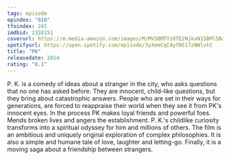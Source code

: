 ```yaml
---
tags: episode
epindex: "010"
tfoindex: 241
imdbid: 2338151
coverurl: https://m.media-amazon.com/images/M/MV5BMTYzOTE2NjkxN15BMl5BanBnXkFtZTgwMDgzMTg0MzE@._V1_SY300_CR1,0,202,300_.jpg
spotifyurl: https://open.spotify.com/episode/3yXemCqC4yfNS17zNWlvtC
title: "PK"
releasedate: 2014
rating: "8.1"
---
```


P. K. is a comedy of ideas about a stranger in the city, who asks questions that no one has asked before. They are innocent, child-like questions, but they bring about catastrophic answers. People who are set in their ways for generations, are forced to reappraise their world when they see it from PK's innocent eyes. In the process PK makes loyal friends and powerful foes. Mends broken lives and angers the establishment. P. K.'s childlike curiosity transforms into a spiritual odyssey for him and millions of others. The film is an ambitious and uniquely original exploration of complex philosophies. It is also a simple and humane tale of love, laughter and letting-go. Finally, it is a moving saga about a friendship between strangers.